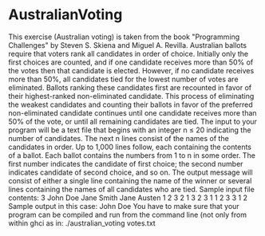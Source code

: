 # AustralianVoting
This exercise (Australian voting) is taken from the book "Programming Challenges" by Steven S. Skiena and Miguel A. Revilla. Australian ballots require that voters rank all candidates in order of choice. Initially only the first choices are counted, and if one candidate receives more than 50% of the votes then that candidate is elected. However, if no candidate receives more than 50%, all candidates tied for the lowest number of votes are eliminated. Ballots ranking these candidates first are recounted in favor of their highest-ranked non-eliminated candidate. This process of eliminating the weakest candidates and counting their ballots in favor of the preferred non-eliminated candidate continues until one candidate receives more than 50% of the vote, or until all remaining candidates are tied. The input to your program will be a text file that begins with an integer n ≤ 20 indicating the number of candidates. The next n lines consist of the names of the candidates in order. Up to 1,000 lines follow, each containing the contents of a ballot. Each ballot contains the numbers from 1 to n in some order. The first number indicates the candidate of first choice; the second number indicates candidate of second choice, and so on. The output message will consist of either a single line containing the name of the winner or several lines containing the names of all candidates who are tied.
Sample input file contents: 
3 
John Doe 
Jane Smith 
Jane Austen 
1 2 3 
2 1 3 
2 3 1 
1 2 3 
3 1 2 
Sample output in this case: John Doe 
You have to make sure that your program can be compiled and run from the command line (not only from within ghci as in: 
./australian_voting votes.txt
